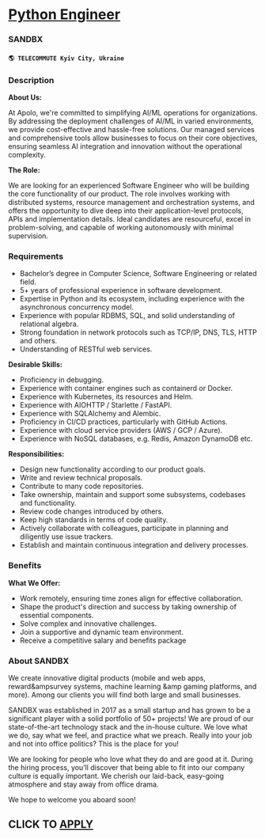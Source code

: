 # [Python Engineer](https://www.remotewlb.com/apply/python-engineer-89585)  
### SANDBX  
#### `🌎 TELECOMMUTE Kyiv City, Ukraine`  

### **Description**

 **About Us:**

At Apolo, we're committed to simplifying AI/ML operations for organizations. By addressing the deployment challenges of AI/ML in varied environments, we provide cost-effective and hassle-free solutions. Our managed services and comprehensive tools allow businesses to focus on their core objectives, ensuring seamless AI integration and innovation without the operational complexity.

 **The Role:**

We are looking for an experienced Software Engineer who will be building the core functionality of our product. The role involves working with distributed systems, resource management and orchestration systems, and offers the opportunity to dive deep into their application-level protocols, APIs and implementation details. Ideal candidates are resourceful, excel in problem-solving, and capable of working autonomously with minimal supervision.

### **Requirements**

  * Bachelor’s degree in Computer Science, Software Engineering or related field.
  * 5+ years of professional experience in software development.
  * Expertise in Python and its ecosystem, including experience with the asynchronous concurrency model.
  * Experience with popular RDBMS, SQL, and solid understanding of relational algebra.
  * Strong foundation in network protocols such as TCP/IP, DNS, TLS, HTTP and others.
  * Understanding of RESTful web services.

**Desirable Skills:**

  * Proficiency in debugging.
  * Experience with container engines such as containerd or Docker.
  * Experience with Kubernetes, its resources and Helm.
  * Experience with AIOHTTP / Starlette / FastAPI.
  * Experience with SQLAlchemy and Alembic.
  * Proficiency in CI/CD practices, particularly with GitHub Actions.
  * Experience with cloud service providers (AWS / GCP / Azure).
  * Experience with NoSQL databases, e.g. Redis, Amazon DynamoDB etc.

**Responsibilities:**

  * Design new functionality according to our product goals.
  * Write and review technical proposals.
  * Contribute to many code repositories.
  * Take ownership, maintain and support some subsystems, codebases and functionality.
  * Review code changes introduced by others.
  * Keep high standards in terms of code quality.
  * Actively collaborate with colleagues, participate in planning and diligently use issue trackers.
  * Establish and maintain continuous integration and delivery processes.

### **Benefits**

 **What We Offer:**

  * Work remotely, ensuring time zones align for effective collaboration.
  * Shape the product's direction and success by taking ownership of essential components.
  * Solve complex and innovative challenges.
  * Join a supportive and dynamic team environment.
  * Receive a competitive salary and benefits package

### **About SANDBX**

We create innovative digital products (mobile and web apps, reward&ampsurvey systems, machine learning &amp gaming platforms, and more). Among our clients you will find both large and small businesses.

SANDBX was established in 2017 as a small startup and has grown to be a significant player with a solid portfolio of 50+ projects! We are proud of our state-of-the-art technology stack and the in-house culture. We love what we do, say what we feel, and practice what we preach. Really into your job and not into office politics? This is the place for you!

We are looking for people who love what they do and are good at it. During the hiring process, you’ll discover that being able to fit into our company culture is equally important. We cherish our laid-back, easy-going atmosphere and stay away from office drama.

We hope to welcome you aboard soon!

  
## CLICK TO [APPLY](https://www.remotewlb.com/apply/python-engineer-89585)

